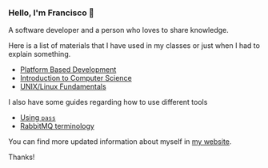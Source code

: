 ### Hello, I'm Francisco 👋

A software developer and a person who loves to share knowledge.

Here is a list of materials that I have used in my classes or just when I had to explain something.

- [Platform Based Development](https://franciscovilchezv.github.io/platform-based-development)
- [Introduction to Computer Science](https://github.com/intro-to-computer-science)
- [UNIX/Linux Fundamentals](https://github.com/csce215)

I also have some guides regarding how to use different tools

- [Using `pass`](https://github.com/franciscovilchezv/coding-in-apple-silicon/tree/main/terminal/pass)
- [RabbitMQ terminology](https://github.com/franciscovilchezv/learning-playground/tree/master/rabbitmq-playground/nodejs)

You can find more updated information about myself in [my website](http://fvilchez.com/).

Thanks!
